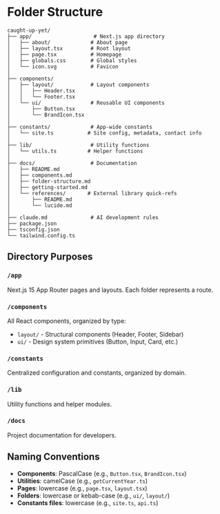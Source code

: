 # Folder Structure

```
caught-up-yet/
├── app/                    # Next.js app directory
│   ├── about/             # About page
│   ├── layout.tsx         # Root layout
│   ├── page.tsx           # Homepage
│   ├── globals.css        # Global styles
│   └── icon.svg           # Favicon
│
├── components/
│   ├── layout/            # Layout components
│   │   ├── Header.tsx
│   │   └── Footer.tsx
│   └── ui/                # Reusable UI components
│       ├── Button.tsx
│       └── BrandIcon.tsx
│
├── constants/             # App-wide constants
│   └── site.ts           # Site config, metadata, contact info
│
├── lib/                   # Utility functions
│   └── utils.ts          # Helper functions
│
├── docs/                  # Documentation
│   ├── README.md
│   ├── components.md
│   ├── folder-structure.md
│   ├── getting-started.md
│   └── references/       # External library quick-refs
│       ├── README.md
│       └── lucide.md
│
├── claude.md              # AI development rules
├── package.json
├── tsconfig.json
└── tailwind.config.ts
```

## Directory Purposes

### `/app`
Next.js 15 App Router pages and layouts. Each folder represents a route.

### `/components`
All React components, organized by type:
- `layout/` - Structural components (Header, Footer, Sidebar)
- `ui/` - Design system primitives (Button, Input, Card, etc.)

### `/constants`
Centralized configuration and constants, organized by domain.

### `/lib`
Utility functions and helper modules.

### `/docs`
Project documentation for developers.

## Naming Conventions

- **Components**: PascalCase (e.g., `Button.tsx`, `BrandIcon.tsx`)
- **Utilities**: camelCase (e.g., `getCurrentYear.ts`)
- **Pages**: lowercase (e.g., `page.tsx`, `layout.tsx`)
- **Folders**: lowercase or kebab-case (e.g., `ui/`, `layout/`)
- **Constants files**: lowercase (e.g., `site.ts`, `api.ts`)
